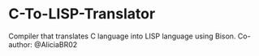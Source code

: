 # C-To-LISP-Translator
Compiler that translates C language into LISP language using Bison. Co-author: @AliciaBR02
